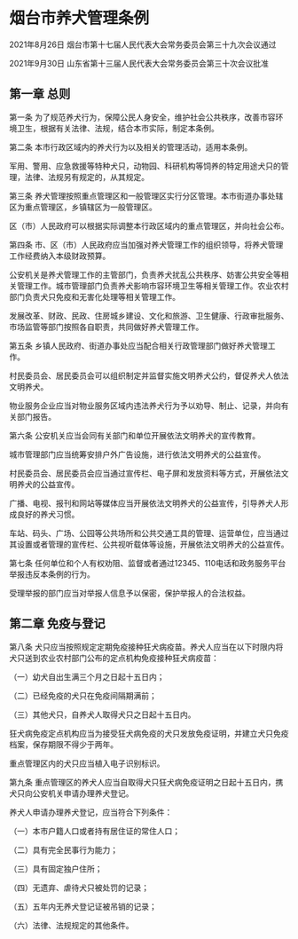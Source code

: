 # 烟台市养犬管理条例

2021年8月26日 烟台市第十七届人民代表大会常务委员会第三十九次会议通过

2021年9月30日 山东省第十三届人民代表大会常务委员会第三十次会议批准



## 第一章  总则

第一条 为了规范养犬行为，保障公民人身安全，维护社会公共秩序，改善市容环境卫生，根据有关法律、法规，结合本市实际，制定本条例。

第二条 本市行政区域内的养犬行为以及相关的管理活动，适用本条例。

军用、警用、应急救援等特种犬只，动物园、科研机构等饲养的特定用途犬只的管理，法律、法规另有规定的，从其规定。

第三条 养犬管理按照重点管理区和一般管理区实行分区管理。本市街道办事处辖区为重点管理区，乡镇辖区为一般管理区。

区（市）人民政府可以根据实际调整本行政区域内的重点管理区，并向社会公布。

第四条 市、区（市）人民政府应当加强对养犬管理工作的组织领导，将养犬管理工作经费纳入本级财政预算。

公安机关是养犬管理工作的主管部门，负责养犬扰乱公共秩序、妨害公共安全等相关管理工作。城市管理部门负责养犬影响市容环境卫生等相关管理工作。农业农村部门负责犬只免疫和无害化处理等相关管理工作。

发展改革、财政、民政、住房城乡建设、文化和旅游、卫生健康、行政审批服务、市场监管等部门按照各自职责，共同做好养犬管理工作。

第五条 乡镇人民政府、街道办事处应当配合相关行政管理部门做好养犬管理工作。

村民委员会、居民委员会可以组织制定并监督实施文明养犬公约，督促养犬人依法文明养犬。

物业服务企业应当对物业服务区域内违法养犬行为予以劝导、制止、记录，并向有关部门报告。

第六条 公安机关应当会同有关部门和单位开展依法文明养犬的宣传教育。

城市管理部门应当统筹安排户外广告设施，进行依法文明养犬的公益宣传。

村民委员会、居民委员会应当通过宣传栏、电子屏和发放资料等方式，开展依法文明养犬的公益宣传。

广播、电视、报刊和网站等媒体应当开展依法文明养犬的公益宣传，引导养犬人形成良好的养犬习惯。

车站、码头、广场、公园等公共场所和公共交通工具的管理、运营单位，应当通过其设置或者管理的宣传栏、公共视听载体等设施，开展依法文明养犬的公益宣传。

第七条 任何单位和个人有权劝阻、监督或者通过12345、110电话和政务服务平台举报违反本条例的行为。

受理举报的部门应当对举报人信息予以保密，保护举报人的合法权益。

## 第二章  免疫与登记

第八条 犬只应当按照规定定期免疫接种狂犬病疫苗。养犬人应当在以下时限内将犬只送到农业农村部门公布的定点机构免疫接种狂犬病疫苗：

（一）幼犬自出生满三个月之日起十五日内；

（二）已经免疫的犬只在免疫间隔期满前；

（三）其他犬只，自养犬人取得犬只之日起十五日内。

狂犬病免疫定点机构应当为接受狂犬病免疫的犬只发放免疫证明，并建立犬只免疫档案，保存期限不得少于两年。

重点管理区内的犬只应当植入电子识别标识。

第九条 重点管理区的养犬人应当自取得犬只狂犬病免疫证明之日起十五日内，携犬只向公安机关申请办理养犬登记。

养犬人申请办理养犬登记，应当符合下列条件：

（一）本市户籍人口或者持有居住证的常住人口；

（二）具有完全民事行为能力；

（三）具有固定独户住所；

（四）无遗弃、虐待犬只被处罚的记录；

（五）五年内无养犬登记证被吊销的记录；

（六）法律、法规规定的其他条件。